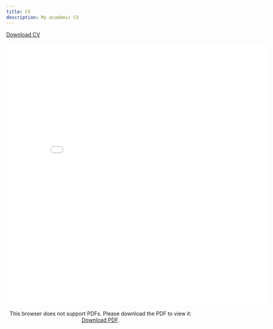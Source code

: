 ```yaml
---
title: CV
description: My academic CV
---
```


<a href="CV.pdf" download>Download CV</a>
<p align="center">
    <object data="CV.pdf#toolbar=0&navpanes=0&scrollbar=0" type="application/pdf" width="700px" height="700px">
    <embed src="CV.pdf#toolbar=0&navpanes=0&scrollbar=0" width="700px" height="700px">
        <p>This browser does not support PDFs. Please download the PDF to view it: <a href="../CV.pdf">Download PDF</a>.</p>
    </embed>
    </object>
</p>
